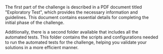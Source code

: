 The first part of the challenge is described in a PDF document titled "Exploratory Test", which provides the necessary information and guidelines. This document contains essential details for completing the initial phase of the challenge.

Additionally, there is a second folder available that includes all the automated tests. This folder contains the scripts and configurations needed to run the automated tests for the challenge, helping you validate your solutions in a more efficient manner.
